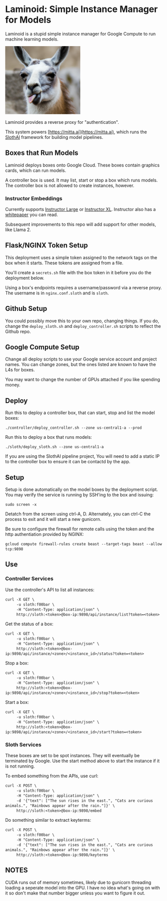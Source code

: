 # Laminoid: Simple Instance Manager for Models
Laminoid is a stupid simple instance manager for Google Compute to run machine learning models. 

<img src="https://raw.githubusercontent.com/FeatureBaseDB/Laminoid/main/static/llama2.png" width="240"/>

Laminoid provides a reverse proxy for "authentication".

This system powers [https://mitta.ai](https://mitta.ai), which runs the [SlothAI](https://github.com/MittaAI/SlothAI) framework for building model pipelines.

## Boxes that Run Models
Laminoid deploys boxes onto Google Cloud. These boxes contain graphics cards, which can run models.

A controller box is used. It may list, start or stop a box which runs models. The controller box is not allowed to create instances, however.

### Instructor Embeddings
Currently supports [Instructor Large](https://huggingface.co/hkunlp/instructor-large) or [Instructor XL](https://huggingface.co/hkunlp/instructor-xl). Instructor also has a [whitepaper](https://arxiv.org/abs/2212.09741) you can read.

Subsequent improvements to this repo will add support for other models, like Llama 2.

## Flask/NGINX Token Setup
This deployment uses a simple token assigned to the network tags on the box when it starts. These tokens are assigned from a file.

You'll create a `secrets.sh` file with the box token in it before you do the deployment below.

Using a box's endpoints requires a username/password via a reverse proxy. The username is in `nginx.conf.sloth` and is `sloth`.

## Github Setup
You could possibly move this to your own repo, changing things. If you do, change the `deploy_sloth.sh` and `deploy_controller.sh` scripts to reflect the Github repo.

## Google Compute Setup
Change all deploy scripts to use your Google service account and project names. You can change zones, but the ones listed are known to have the L4s for boxes.

You may want to change the number of GPUs attached if you like spending money.

## Deploy
Run this to deploy a controller box, that can start, stop and list the model boxes:
```
./controller/deploy_controller.sh --zone us-central1-a --prod
```

Run this to deploy a box that runs models:

```
./sloth/deploy_sloth.sh --zone us-central1-a
```

If you are using the SlothAI pipeline project, You will need to add a static IP to the controller box to ensure it can be contactd by the app.

## Setup
Setup is done automatically on the model boxes by the deployment script. You may verify the service is running by SSH'ing to the box and issuing:

```
sudo screen -x
```
Detatch from the screen using ctrl-A, D. Alternately, you can ctrl-C the process to exit and it will start a new gunicorn.

Be sure to configure the firewall for remote calls using the token and the http authentiation provided by NGINX:

```
gcloud compute firewall-rules create beast --target-tags beast --allow tcp:9898
```

## Use
### Controller Services
Use the controller's API to list all instances:

```
curl -X GET \
     -u sloth:f00bar \
     -H "Content-Type: application/json" \
     http://sloth:<token>@box-ip:9898/api/instance/list?token=<token>
```

Get the status of a box:

```
curl -X GET \
     -u sloth:f00bar \
     -H "Content-Type: application/json" \
     http://sloth:<token>@box-ip:9898/api/instance/<zone>/<instance_id>/status?token=<token>
```

Stop a box:

```
curl -X GET \
     -u sloth:f00bar \
     -H "Content-Type: application/json" \
     http://sloth:<token>@box-ip:9898/api/instance/<zone>/<instance_id>/stop?token=<token>
```

Start a box:

```
curl -X GET \
     -u sloth:f00bar \
     -H "Content-Type: application/json" \
     http://sloth:<token>@box-ip:9898/api/instance/<zone>/<instance_id>/start?token=<token>
```

### Sloth Services
These boxes are set to be spot instances. They will eventually be terminated by Google. Use the start method above to start the instance if it is not running.

To embed something from the APIs, use curl:

```
curl -X POST \
     -u sloth:f00bar \
     -H "Content-Type: application/json" \
     -d '{"text": ["The sun rises in the east.", "Cats are curious animals.", "Rainbows appear after the rain."]}' \
     http://sloth:<token>@box-ip:9898/embed
```

Do something similar to extract keyterms:

```
curl -X POST \
     -u sloth:f00bar \
     -H "Content-Type: application/json" \
     -d '{"text": ["The sun rises in the east.", "Cats are curious animals.", "Rainbows appear after the rain."]}' \
     http://sloth:<token>@box-ip:9898/keyterms
```

## NOTES
CUDA runs out of memory sometimes, likely due to gunicorn threading loading a seperate model into the GPU. I have no idea what's going on with it so don't make that number bigger unless you want to figure it out.

